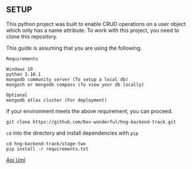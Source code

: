 ## SETUP
This python project was built to enable CRUD operations on a user object which only has a name attribute.
To work with this project, you need to clone this repository.

This guide is assuming that you are using the following.

`Requirements`
```
Windows 10
python 3.10.1
mongodb community server (To setup a local db)
mongosh or mongodb compass (To view your db locally)

Optional
mongodb atlas cluster (For deployment)
```

If your environment meets the above requirement, you can proceed.

```
git clone https://github.com/Dev-wonderful/hng-backend-track.git
```
`cd` into the directory and install dependencies with `pip`

```
cd hng-backend-track/stage-two
pip install -r requirements.txt 
```

[Api Uml](https://drive.google.com/file/d/1L3-1EnbEksxkn54Ho2EapbH8adMchpld/view?usp=sharing)
